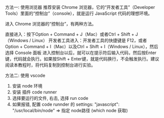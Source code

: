 方法一:
使用浏览器
推荐安装 Chrome 浏览器，它的“开发者工具”（Developer Tools）里面的“控制台”（console），就是运行 JavaScript 代码的理想环境。

进入 Chrome 浏览器的“控制台”，有两种方法。

直接进入：按下Option + Command + J（Mac）或者Ctrl + Shift + J（Windows / Linux）
开发者工具进入：开发者工具的快捷键是 F12，或者Option + Command + I（Mac）以及Ctrl + Shift + I（Windows / Linux），然后选择 Console 面板
进入控制台以后，就可以在提示符后输入代码，然后按Enter键，代码就会执行。如果按Shift + Enter键，就是代码换行，不会触发执行。建议阅读本教程时，将代码复制到控制台进行实验。

方法二:
使用 vscode

1. 安装 node 环境
2. 安装 插件 code runner 
3. 选择要运行的文件, 右击, 选择 run code
4. 如果报错, 配置 code runnder 的 settings: "javascript": "/usr/local/bin/node"   => 指定 node路径 (which node 获取)